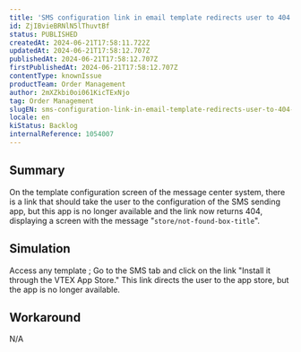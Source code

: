 ```yaml
---
title: 'SMS configuration link in email template redirects user to 404 page'
id: ZjIBvieBRNlN5lThuvtBf
status: PUBLISHED
createdAt: 2024-06-21T17:58:11.722Z
updatedAt: 2024-06-21T17:58:12.707Z
publishedAt: 2024-06-21T17:58:12.707Z
firstPublishedAt: 2024-06-21T17:58:12.707Z
contentType: knownIssue
productTeam: Order Management
author: 2mXZkbi0oi061KicTExNjo
tag: Order Management
slugEN: sms-configuration-link-in-email-template-redirects-user-to-404-page
locale: en
kiStatus: Backlog
internalReference: 1054007
---
```


## Summary


On the template configuration screen of the message center system, there is a link that should take the user to the configuration of the SMS sending app, but this app is no longer available and the link now returns 404, displaying a screen with the message "`store/not-found-box-title`".


##

## Simulation



Access any template ;
Go to the SMS tab and click on the link "Install it through the VTEX App Store."
This link directs the user to the app store, but the app is no longer available.


##

## Workaround


N/A





